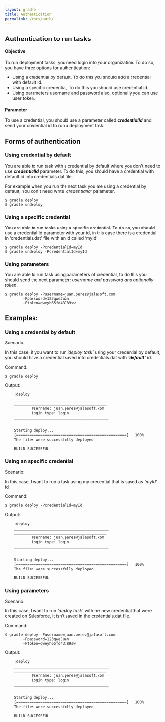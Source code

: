 ```yaml
---
layout: gradle
title: Authentication
permalink: /docs/auth/
---
```

## Authentication to run tasks

#### **Objective**
To run deployment tasks, you need login into your organization. To do so, you have three options for authentication:
<ul>
	<li>Using a credential by default, To do this you should add a credential with default id.</li>
	<li>Using a specific credential, To do this you should use credential id.</li>
	<li>Using parameters username and password also, optionally you can use user token.</li>
</ul>

#### **Parameter**

To use a credential, you should use a parameter called ***credentialId*** and send your credential id to run a deployment task.

## Forms of authentication

### Using credential by default

You are able to run task with a credential by default where you don’t need to use ***credentialId*** parameter. To do this, you should have a credential with default id into credentials.dat file.

For example when you run the next task you are using a credential by default,  You don't need write *'credentialId'* parameter.

	$ gradle deploy
	$ gradle undeploy

### Using a specific credential

You are able to run tasks using a specific credential. To do so, you should use a credential Id parameter with your id, in this case there is a credential in ‘credentials.dat’ file with an id called ‘myId’

	$ gradle deploy -PcredentialId=myId
	$ gradle undeploy -PcredentialId=myId

### Using parameters

You are able to run task using parameters of credential, to do this you should send the next parameter: *username and password and optionally token*.

	$ gradle deploy -Pusername=juan.perez@jalasoft.com
			-Ppassword=123qweJuan
			-Ptoken=qweyh65fd43789sw

## Examples:

### Using a credential by default

Scenario:

In this case, if you want to run *‘deploy task’* using your credential by default, you should have a credential saved into credentials.dat with ***‘default’*** id.

Command:

	$ gradle deploy

Output:

```bash
    :deploy
    ___________________________________________
    __________________________________________
            Username: juan.perez@jalasoft.com
            Login type: login
    ___________________________________________


    Starting deploy...
    [==================================================]   100%
    The files were successfully deployed

    BUILD SUCCESSFUL
```

### Using an specific credential

Scenario:

In this case, I want to run a task using my credential that is saved as *‘myId’* id

Command:

	$ gradle deploy -PcredentialId=myId

Output:

```bash
    :deploy
    ___________________________________________
    __________________________________________
            Username: juan.perez@jalasoft.com
            Login type: login
    ___________________________________________


    Starting deploy...
    [==================================================]   100%
    The files were successfully deployed

    BUILD SUCCESSFUL
```

### Using parameters

Scenario:

In this case, I want to run *‘deploy task’* with my new credential that were created on Salesforce, it isn’t saved in the credentials.dat file.

Command:

	$ gradle deploy -Pusername=juan.perez@jalasoft.com
			-Ppassword=123qweJuan
			-Ptoken=qweyh65fd43789sw

Output:

```bash
    :deploy
    ___________________________________________
    __________________________________________
            Username: juan.perez@jalasoft.com
            Login type: login
    ___________________________________________


    Starting deploy...
    [==================================================]   100%
    The files were successfully deployed

    BUILD SUCCESSFUL
```
